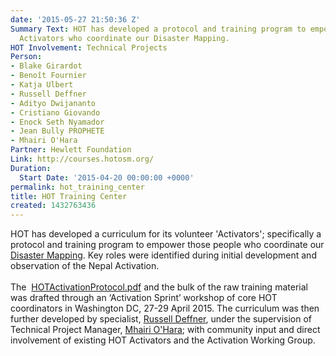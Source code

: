 ```yaml
---
date: '2015-05-27 21:50:36 Z'
Summary Text: HOT has developed a protocol and training program to empower those volunteer
  Activators who coordinate our Disaster Mapping.
HOT Involvement: Technical Projects
Person:
- Blake Girardot
- Benoît Fournier
- Katja Ulbert
- Russell Deffner
- Adityo Dwijananto
- Cristiano Giovando
- Enock Seth Nyamador
- Jean Bully PROPHETE
- Mhairi O'Hara
Partner: Hewlett Foundation
Link: http://courses.hotosm.org/
Duration:
  Start Date: '2015-04-20 00:00:00 +0000'
permalink: hot_training_center
title: HOT Training Center
created: 1432763436
---
```

<p><span class="autogrow-textarea">HOT has developed a curriculum for its volunteer 'Activators'; specifically a protocol and training program to empower those people who coordinate our <a href="http://hotosm.org/projects/disaster-mapping">Disaster Mapping</a>. Key roles were identified during initial development and observation of the Nepal Activation. <br><br>The <span class="file"><img class="file-icon" title="application/pdf" src="/modules/file/icons/application-pdf.png" alt=""> <a href="/sites/default/files/HOTActivationProtocol_0.pdf">HOTActivationProtocol.pdf</a></span> and the bulk of the raw training material was drafted through an ‘Activation Sprint’ workshop of core HOT coordinators in Washington DC, 27-29 April 2015. The curriculum was then further developed by specialist, <a href="http://hotosm.org/users/russell_deffner">Russell Deffner</a>, under the supervision of Technical Project Manager, <a href="http://hotosm.org/users/mhairi_ohara">Mhairi O'Hara</a>; with community input and direct involvement of existing HOT Activators and the Activation Working Group.<br></span></p>
